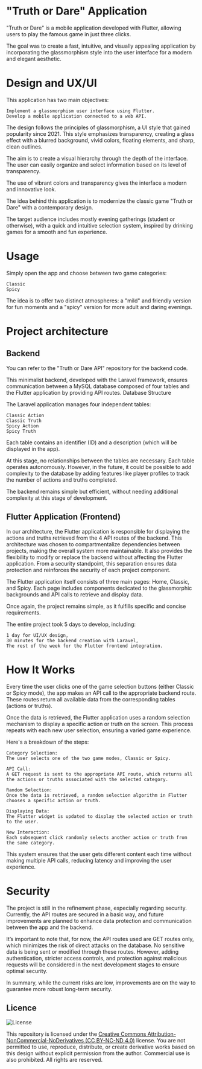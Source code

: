# "Truth or Dare" Application

"Truth or Dare" is a mobile application developed with Flutter, allowing users to play the famous game in just three clicks.

The goal was to create a fast, intuitive, and visually appealing application by incorporating the glassmorphism style into the user interface for a modern and elegant aesthetic.


# Design and UX/UI

This application has two main objectives:

    Implement a glassmorphism user interface using Flutter.
    Develop a mobile application connected to a web API.

The design follows the principles of glassmorphism, a UI style that gained popularity since 2021. This style emphasizes transparency, creating a glass effect with a blurred background, vivid colors, floating elements, and sharp, clean outlines.

The aim is to create a visual hierarchy through the depth of the interface. The user can easily organize and select information based on its level of transparency.

The use of vibrant colors and transparency gives the interface a modern and innovative look.

The idea behind this application is to modernize the classic game "Truth or Dare" with a contemporary design.

The target audience includes mostly evening gatherings (student or otherwise), with a quick and intuitive selection system, inspired by drinking games for a smooth and fun experience.


# Usage

Simply open the app and choose between two game categories:

    Classic
    Spicy

The idea is to offer two distinct atmospheres: a "mild" and friendly version for fun moments and a "spicy" version for more adult and daring evenings.


# Project architecture


## Backend

You can refer to the "Truth or Dare API" repository for the backend code.

This minimalist backend, developed with the Laravel framework, ensures communication between a MySQL database composed of four tables and the Flutter application by providing API routes.
Database Structure

The Laravel application manages four independent tables:

    Classic Action
    Classic Truth
    Spicy Action
    Spicy Truth

Each table contains an identifier (ID) and a description (which will be displayed in the app).

At this stage, no relationships between the tables are necessary. Each table operates autonomously. However, in the future, it could be possible to add complexity to the database by adding features like player profiles to track the number of actions and truths completed.

The backend remains simple but efficient, without needing additional complexity at this stage of development.


## Flutter Application (Frontend)

In our architecture, the Flutter application is responsible for displaying the actions and truths retrieved from the 4 API routes of the backend. This architecture was chosen to compartmentalize dependencies between projects, making the overall system more maintainable. It also provides the flexibility to modify or replace the backend without affecting the Flutter application. From a security standpoint, this separation ensures data protection and reinforces the security of each project component.

The Flutter application itself consists of three main pages: Home, Classic, and Spicy. Each page includes components dedicated to the glassmorphic backgrounds and API calls to retrieve and display data.

Once again, the project remains simple, as it fulfills specific and concise requirements.

The entire project took 5 days to develop, including:

    1 day for UI/UX design,
    30 minutes for the backend creation with Laravel,
    The rest of the week for the Flutter frontend integration.

# How It Works

Every time the user clicks one of the game selection buttons (either Classic or Spicy mode), the app makes an API call to the appropriate backend route. These routes return all available data from the corresponding tables (actions or truths).

Once the data is retrieved, the Flutter application uses a random selection mechanism to display a specific action or truth on the screen. This process repeats with each new user selection, ensuring a varied game experience.

Here's a breakdown of the steps:

    Category Selection: 
    The user selects one of the two game modes, Classic or Spicy.

    API Call: 
    A GET request is sent to the appropriate API route, which returns all the actions or truths associated with the selected category.

    Random Selection: 
    Once the data is retrieved, a random selection algorithm in Flutter chooses a specific action or truth.

    Displaying Data: 
    The Flutter widget is updated to display the selected action or truth to the user.

    New Interaction: 
    Each subsequent click randomly selects another action or truth from the same category.


This system ensures that the user gets different content each time without making multiple API calls, reducing latency and improving the user experience.

# Security

The project is still in the refinement phase, especially regarding security. Currently, the API routes are secured in a basic way, and future improvements are planned to enhance data protection and communication between the app and the backend.

It’s important to note that, for now, the API routes used are GET routes only, which minimizes the risk of direct attacks on the database. No sensitive data is being sent or modified through these routes. However, adding authentication, stricter access controls, and protection against malicious requests will be considered in the next development stages to ensure optimal security.

In summary, while the current risks are low, improvements are on the way to guarantee more robust long-term security.

## Licence

![License](https://img.shields.io/badge/license-CC%20BY--NC--ND%204.0-blue.svg)

This repository is licensed under the [Creative Commons Attribution-NonCommercial-NoDerivatives (CC BY-NC-ND 4.0)](https://creativecommons.org/licenses/by-nc-nd/4.0/) license. You are not permitted to use, reproduce, distribute, or create derivative works based on this design without explicit permission from the author. Commercial use is also prohibited. All rights are reserved.
